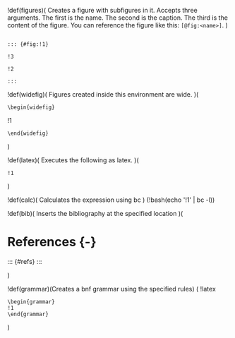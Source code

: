 !def(figures)(
Creates a figure with subfigures in it.
Accepts three arguments. The first is the name. The second is the caption. The third is the content of the figure.
You can reference the figure like this: `[@fig:<name>]`.
)
~~~

::: {#fig:!1}

!3

!2

:::

~~~

!def(widefig)(
    Figures created inside this environment are wide.
)(

```{=latex}
\begin{widefig}
```

!1

```{=latex}
\end{widefig}
```

)

!def(latex)(
    Executes the following as latex.
)(
```{=latex}
!1
```
)


!def(calc)(
    Calculates the expression using bc
) (!bash(echo '!1' | bc -l))

!def(bib)(
    Inserts the bibliography at the specified location
)(

# References {-}

::: {#refs}
:::

)

!def(grammar)(Creates a bnf grammar using the specified rules)
(
!latex
```
\begin{grammar}
!1
\end{grammar}
```
)